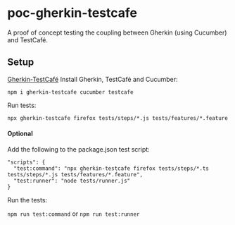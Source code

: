 # poc-gherkin-testcafe
 A proof of concept testing the coupling between Gherkin (using Cucumber) and TestCafé.
 
## Setup
[Gherkin-TestCafé](https://github.com/kiwigrid/gherkin-testcafe)
 Install Gherkin, TestCafé and Cucumber: 
 
 `npm i gherkin-testcafe cucumber testcafe`
 
 Run tests:
 
 `npx gherkin-testcafe firefox tests/steps/*.js tests/features/*.feature`
 
#### Optional
 Add the following to the package.json test script:
 
  ```
  "scripts": {
    "test:command": "npx gherkin-testcafe firefox tests/steps/*.ts tests/steps/*.js tests/features/*.feature",
    "test:runner": "node tests/runner.js"
  }
  ```
  
 Run the tests:
 
 `npm run test:command` or `npm run test:runner`
